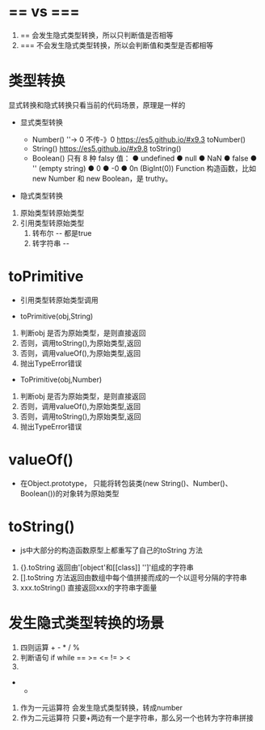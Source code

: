 # == vs ===
1. == 会发生隐式类型转换，所以只判断值是否相等
2. === 不会发生隐式类型转换，所以会判断值和类型是否都相等


# 类型转换
显式转换和隐式转换只看当前的代码场景，原理是一样的




- 显式类型转换
    - Number() ''-> 0 不传-》0   https://es5.github.io/#x9.3   toNumber()
    - String()    https://es5.github.io/#x9.8   toString()
    - Boolean()
    只有 8 种 falsy 值：
● undefined
● null
● NaN
● false
● '' (empty string)
● 0
● -0
● 0n (BigInt(0))
Function 构造函数，比如 new Number 和 new Boolean，是 truthy。

- 隐式类型转换
1. 原始类型转原始类型
2. 引用类型转原始类型
    1. 转布尔  -- 都是true
    2. 转字符串 -- 

# toPrimitive
- 引用类型转原始类型调用

- toPrimitive(obj,String)

1. 判断obj 是否为原始类型，是则直接返回
2. 否则，调用toString(),为原始类型,返回
3. 否则，调用valueOf(),为原始类型,返回
4. 抛出TypeError错误



- ToPrimitive(obj,Number)
1. 判断obj 是否为原始类型，是则直接返回
2. 否则，调用valueOf(),为原始类型,返回
3. 否则，调用toString(),为原始类型,返回
4. 抛出TypeError错误


# valueOf()
- 在Object.prototype， 只能将转包装类(new String()、Number()、Boolean())的对象转为原始类型


# toString()
- js中大部分的构造函数原型上都重写了自己的toString 方法
1. {}.toString 返回由'[object'和[[class]] '']'组成的字符串
2. [].toString 方法返回由数组中每个值拼接而成的一个以逗号分隔的字符串
3. xxx.toString() 直接返回xxx的字符串字面量

# 发生隐式类型转换的场景
1. 四则运算 + - * / %
2. 判断语句    if while == >=  <= != > <
3. 


-  +
1. 作为一元运算符
会发生隐式类型转换，转成number
2. 作为二元运算符 
只要+两边有一个是字符串，那么另一个也转为字符串拼接 
